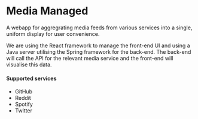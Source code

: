 # Media Managed
A webapp for aggregrating media feeds from various services into a single, uniform display for user convenience.<br>

We are using the React framework to manage the front-end UI and using a Java server utilising the Spring framework for the back-end. The back-end will call the API for the relevant media service and the front-end will visualise this data.

#### Supported services
* GitHub
* Reddit
* Spotify
* Twitter